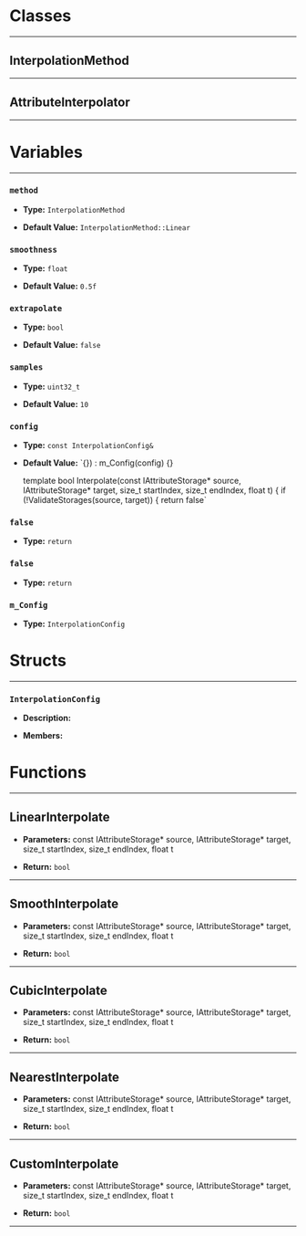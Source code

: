 # Classes
---

## InterpolationMethod
---



## AttributeInterpolator
---




# Variables
---

### `method`

- **Type:** `InterpolationMethod`

- **Default Value:** `InterpolationMethod::Linear`



### `smoothness`

- **Type:** `float`

- **Default Value:** `0.5f`



### `extrapolate`

- **Type:** `bool`

- **Default Value:** `false`



### `samples`

- **Type:** `uint32_t`

- **Default Value:** `10`



### `config`

- **Type:** `const InterpolationConfig&`

- **Default Value:** `{})
        : m_Config(config) {}

    template<typename T>
    bool Interpolate(const IAttributeStorage* source, 
                    IAttributeStorage* target,
                    size_t startIndex,
                    size_t endIndex,
                    float t) {
        if (!ValidateStorages(source, target)) {
            return false`



### `false`

- **Type:** `return`



### `false`

- **Type:** `return`



### `m_Config`

- **Type:** `InterpolationConfig`




# Structs
---

### `InterpolationConfig`

- **Description:** 

- **Members:**




# Functions
---

## LinearInterpolate



- **Parameters:** const IAttributeStorage* source,
                          IAttributeStorage* target,
                          size_t startIndex,
                          size_t endIndex,
                          float t

- **Return:** `bool`

---

## SmoothInterpolate



- **Parameters:** const IAttributeStorage* source,
                          IAttributeStorage* target,
                          size_t startIndex,
                          size_t endIndex,
                          float t

- **Return:** `bool`

---

## CubicInterpolate



- **Parameters:** const IAttributeStorage* source,
                         IAttributeStorage* target,
                         size_t startIndex,
                         size_t endIndex,
                         float t

- **Return:** `bool`

---

## NearestInterpolate



- **Parameters:** const IAttributeStorage* source,
                           IAttributeStorage* target,
                           size_t startIndex,
                           size_t endIndex,
                           float t

- **Return:** `bool`

---

## CustomInterpolate



- **Parameters:** const IAttributeStorage* source,
                          IAttributeStorage* target,
                          size_t startIndex,
                          size_t endIndex,
                          float t

- **Return:** `bool`

---
